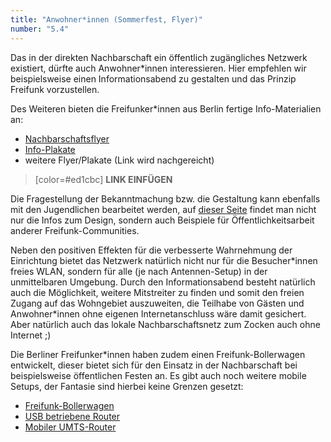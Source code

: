 ```yaml
---
title: "Anwohner*innen (Sommerfest, Flyer)"
number: "5.4"
---
```


Das in der direkten Nachbarschaft ein öffentlich zugängliches Netzwerk existiert, dürfte auch Anwohner\*innen interessieren. Hier empfehlen wir beispielsweise einen Informationsabend zu gestalten und das Prinzip Freifunk vorzustellen. 

Des Weiteren bieten die Freifunker\*innen aus Berlin fertige Info-Materialien an:

 * [Nachbarschaftsflyer](https://berlin.freifunk.net/download/media/flyer/nachbarn/NachbarnFlyer.pdf)
 * [Info-Plakate](https://berlin.freifunk.net/download/media/flyer/hiergibtsfreifunk/)
 * weitere Flyer/Plakate (Link wird nachgereicht)
> [color=#ed1cbc] **LINK EINFÜGEN**

Die Fragestellung der Bekanntmachung bzw. die Gestaltung kann ebenfalls mit den Jugendlichen bearbeitet werden, auf [dieser Seite](https://wiki.freifunk.net/Freifunk-Styles) findet man nicht nur die Infos zum Design, sondern auch Beispiele für Öffentlichkeitsarbeit anderer Freifunk-Communities.

Neben den positiven Effekten für die verbesserte  Wahrnehmung der Einrichtung bietet das Netzwerk natürlich nicht nur für die Besucher\*innen freies WLAN, sondern für alle (je nach Antennen-Setup) in der unmittelbaren Umgebung. Durch den Informationsabend besteht natürlich auch die Möglichkeit, weitere Mitstreiter zu finden und somit den freien Zugang auf das Wohngebiet auszuweiten, die Teilhabe von Gästen und Anwohner\*innen ohne eigenen Internetanschluss wäre damit gesichert. Aber natürlich auch das lokale Nachbarschaftsnetz zum Zocken auch ohne Internet ;)

Die Berliner Freifunker\*innen haben zudem einen Freifunk-Bollerwagen entwickelt, dieser bietet sich für den Einsatz in der Nachbarschaft bei beispielsweise öffentlichen Festen an. Es gibt auch noch weitere mobile Setups, der Fantasie sind hierbei keine Grenzen gesetzt:

 * [Freifunk-Bollerwagen](https://wiki.freifunk.net/Solar_powered_router)
 * [USB betriebene Router](https://wiki.freifunk.net/USB_betriebene_Router)
 * [Mobiler UMTS-Router](https://wiki.freifunk.net/Mobiler_UMTS-Router)